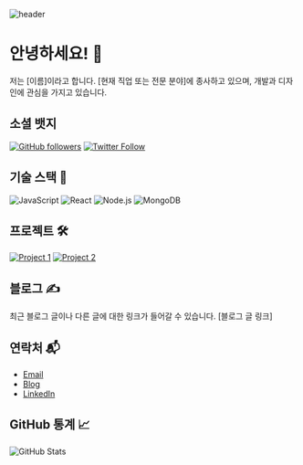 <!-- Header -->
![header](https://capsule-render.vercel.app/api?type=waving&color=timeGradient&text=Welcome%20to%20My%20GitHub%20👋&animation=twinkling&fontSize=35&fontAlignY=40&fontAlign=70&height=250)

<!-- Introduction -->
# 안녕하세요! 👋

저는 [이름]이라고 합니다. [현재 직업 또는 전문 분야]에 종사하고 있으며, 개발과 디자인에 관심을 가지고 있습니다.

<!-- Social Badges -->
## 소셜 뱃지
[![GitHub followers](https://img.shields.io/github/followers/yourusername?label=Follow&style=social)](https://github.com/yourusername)
[![Twitter Follow](https://img.shields.io/twitter/follow/yourtwitter?label=Follow&style=social)](https://twitter.com/yourtwitter)

<!-- Tech Stack -->
## 기술 스택 🚀
![JavaScript](https://img.shields.io/badge/-JavaScript-F7DF1E?style=for-the-badge&logo=javascript&logoColor=white)
![React](https://img.shields.io/badge/-React-61DAFB?style=for-the-badge&logo=react&logoColor=white)
![Node.js](https://img.shields.io/badge/-Node.js-339933?style=for-the-badge&logo=node.js&logoColor=white)
![MongoDB](https://img.shields.io/badge/-MongoDB-47A248?style=for-the-badge&logo=mongodb&logoColor=white)

<!-- Projects -->
## 프로젝트 🛠️
[![Project 1](https://img.shields.io/badge/Project%201-239120?style=for-the-badge&logo=github&logoColor=white)](https://github.com/yourusername/project1)
[![Project 2](https://img.shields.io/badge/Project%202-239120?style=for-the-badge&logo=github&logoColor=white)](https://github.com/yourusername/project2)

<!-- Blog -->
## 블로그 ✍️
최근 블로그 글이나 다른 글에 대한 링크가 들어갈 수 있습니다.
[블로그 글 링크]

<!-- Contact -->
## 연락처 📬
- [Email](mailto:youremail@gmail.com)
- [Blog](https://yourblog.com)
- [LinkedIn](https://www.linkedin.com/in/yourusername/)

<!-- GitHub Stats -->
## GitHub 통계 📈
![GitHub Stats](https://github-readme-stats.vercel.app/api?username=yourusername&show_icons=true&count_private=true&theme=radical)
